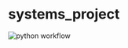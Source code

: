 # systems_project
![python workflow](https://github.com/1lyasm/systems_project/.github/workflows/python-application/badge.svg)
